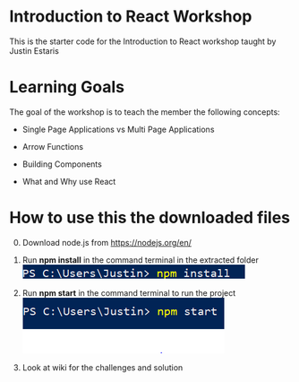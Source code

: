 # Introduction to React Workshop
This is the starter code for the Introduction to React workshop taught by Justin Estaris

# Learning Goals
The goal of the workshop is to teach the member the following concepts:
- Single Page Applications vs Multi Page Applications

- Arrow Functions

- Building Components

- What and Why use React

# How to use this the downloaded files
0. Download node.js from https://nodejs.org/en/
1. Run **npm install** in the command terminal in the extracted folder
![npm install command](images/npm-install-command.PNG)

2. Run **npm start** in the command terminal to run the project
![npm start command](images/npm-start-command.PNG)

3. Look at wiki for the challenges and solution